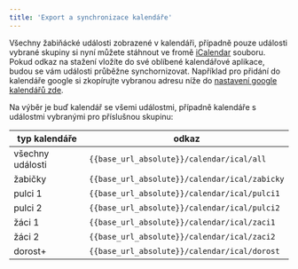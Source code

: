 ```yaml
---
title: 'Export a synchronizace kalendáře'
---
```

Všechny žabiňácké události zobrazené v kalendáři, případně pouze události vybrané skupiny si nyní můžete stáhnout ve fromě <a href="https://cs.wikipedia.org/wiki/ICalendar" target="_blank">iCalendar</a> souboru. Pokud odkaz na stažení vložíte do své oblíbené kalendářové aplikace, budou se vám události průběžne synchornizovat. Například pro přidání do kalendáře google si zkopírujte vybranou adresu níže do <a href="https://calendar.google.com/calendar/r/settings/addbyurl" target="_blank">nastavení google kalendářů zde</a>.

Na výběr je buď kalendář se všemi událostmi, případně kalendáře s událostmi vybranými pro příslušnou skupinu:

| typ kalendáře | odkaz |
| ---|---|
|   všechny události| `{{base_url_absolute}}/calendar/ical/all`       |
|   žabičky         | `{{base_url_absolute}}/calendar/ical/zabicky`   |
|   pulci 1         | `{{base_url_absolute}}/calendar/ical/pulci1`    |
|   pulci 2         | `{{base_url_absolute}}/calendar/ical/pulci2`    |
|   žáci 1          | `{{base_url_absolute}}/calendar/ical/zaci1`     |
|   žáci 2          | `{{base_url_absolute}}/calendar/ical/zaci2`     |
|   dorost+         | `{{base_url_absolute}}/calendar/ical/dorost`    |


